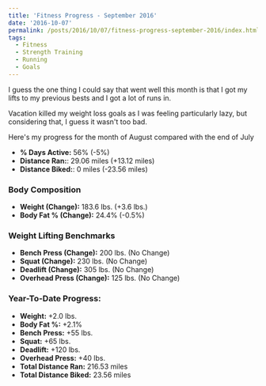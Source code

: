 ```yaml
---
title: 'Fitness Progress - September 2016'
date: '2016-10-07'
permalink: /posts/2016/10/07/fitness-progress-september-2016/index.html
tags:
  - Fitness
  - Strength Training
  - Running
  - Goals
---
```


I guess the one thing I could say that went well this month is that I got my lifts to my previous bests and I got a lot of runs in.
<!-- excerpt -->

Vacation killed my weight loss goals as I was feeling particularly lazy, but considering that, I guess it wasn't too bad.

Here's my progress for the month of August compared with the end of July

-   **% Days Active:** 56% (-5%)
-   **Distance Ran:**: 29.06 miles (+13.12 miles)
-   **Distance Biked:**: 0 miles (-23.56 miles)

### Body Composition

-   **Weight (Change):** 183.6 lbs. (+3.6 lbs.)
-   **Body Fat % (Change):** 24.4% (-0.5%)

### Weight Lifting Benchmarks

-   **Bench Press (Change):** 200 lbs. (No Change)
-   **Squat (Change):** 230 lbs. (No Change)
-   **Deadlift (Change):** 305 lbs. (No Change)
-   **Overhead Press (Change):** 125 lbs. (No Change)

### Year-To-Date Progress:

-   **Weight:** +2.0 lbs.
-   **Body Fat %:** +2.1%
-   **Bench Press:** +55 lbs.
-   **Squat:** +65 lbs.
-   **Deadlift:** +120 lbs.
-   **Overhead Press:** +40 lbs.
-   **Total Distance Ran:** 216.53 miles
-   **Total Distance Biked:** 23.56 miles
